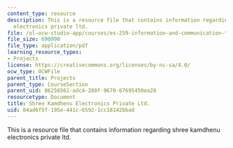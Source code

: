 ```yaml
---
content_type: resource
description: This is a resource file that contains information regarding shree kamdhenu
  electronics private ltd.
file: /ol-ocw-studio-app/courses/es-259-information-and-communication-technology-in-africa-spring-2006/84ad6f5f195e441c65921cc18142bbad_MITES_259S06_dafall_1.pdf
file_size: 690990
file_type: application/pdf
learning_resource_types:
- Projects
license: https://creativecommons.org/licenses/by-nc-sa/4.0/
ocw_type: OCWFile
parent_title: Projects
parent_type: CourseSection
parent_uid: 86256561-adc4-288f-9670-67695450ea28
resourcetype: Document
title: Shree Kamdhenu Electronics Private Ltd.
uid: 84ad6f5f-195e-441c-6592-1cc18142bbad
---
```

This is a resource file that contains information regarding shree kamdhenu electronics private ltd.